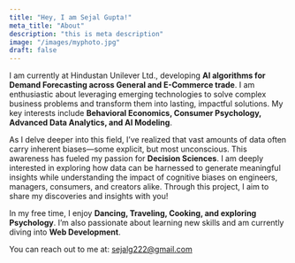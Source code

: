 ```yaml
---
title: "Hey, I am Sejal Gupta!"
meta_title: "About"
description: "this is meta description"
image: "/images/myphoto.jpg"
draft: false
---
```


I am currently at Hindustan Unilever Ltd., developing **AI algorithms for Demand Forecasting across General and E-Commerce trade**. I am enthusiastic about leveraging emerging technologies to solve complex business problems and transform them into lasting, impactful solutions. My key interests include **Behavioral Economics, Consumer Psychology, Advanced Data Analytics, and AI Modeling**.

As I delve deeper into this field, I’ve realized that vast amounts of data often carry inherent biases—some explicit, but most unconscious. This awareness has fueled my passion for **Decision Sciences**. I am deeply interested in exploring how data can be harnessed to generate meaningful insights while understanding the impact of cognitive biases on engineers, managers, consumers, and creators alike. Through this project, I aim to share my discoveries and insights with you!

In my free time, I enjoy **Dancing, Traveling, Cooking, and exploring Psychology**. I’m also passionate about learning new skills and am currently diving into **Web Development**.

You can reach out to me at: sejalg222@gmail.com